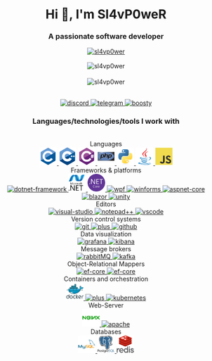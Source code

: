 <h1 align="center">Hi 👋, I'm Sl4vP0weR</h1>
<h3 align="center">A passionate software developer</h3>

<!-- <p align="center"> <img src="https://komarev.com/ghpvc/?username=sl4vp0wer&label=Views&color=ff8800&style=flat-square" alt="sl4vp0wer" /> </p> -->

<p align="center"> <a href="https://github.com/ryo-ma/github-profile-trophy"><img src="https://github-profile-trophy.vercel.app/?username=sl4vp0wer" alt="sl4vp0wer" /></a> </p>

<p align="center">
  <img align="center" src="https://github-readme-stats.vercel.app/api?username=sl4vp0wer&show_icons=true&theme=radical" alt="sl4vp0wer" />
  <br />
  <br />
  <img align="center" src="https://github-readme-stats.vercel.app/api/top-langs?username=sl4vp0wer&langs_count=10&show_icons=true&theme=radical&layout=compact" alt="sl4vp0wer" />

</p>

<p align="center">
  <br />
  <a href="https://discordapp.com/users/593054853228396545/" target="_blank" rel="noreferrer"> 
    <img src="https://user-images.githubusercontent.com/42337892/193638985-ff6c559d-c8b1-4ad6-8e85-dbc228eafa1d.png" alt="discord" width="40" height="40"/>
  </a>
  <a href="https://t.me/sl4vp0wer" target="_blank" rel="noreferrer">
    <img src="https://user-images.githubusercontent.com/42337892/193600956-2ded586e-18eb-45d5-8c72-afb779e0f696.png" alt="telegram" width="40" height="40"/>
  </a>
  <a href="https://boosty.to/sl4vp0wer" target="_blank" rel="noreferrer">
    <img src="https://user-images.githubusercontent.com/42337892/193754697-a8bd64ef-09dc-43dd-9e85-143bba658746.png" alt="boosty" width="40" height="40"/>
  </a>
</p>

<h3 align="center">Languages/technologies/tools I work with</h3>

<p align="center">
  <br />
  Languages
  <br />

  <a href="https://www.cprogramming.com/" target="_blank" rel="noreferrer"> 
    <img src="https://raw.githubusercontent.com/devicons/devicon/master/icons/c/c-original.svg" alt="c" width="40" height="40"/> 
  </a>
  <a href="https://www.w3schools.com/cpp/" target="_blank" rel="noreferrer"> 
    <img src="https://raw.githubusercontent.com/devicons/devicon/master/icons/cplusplus/cplusplus-original.svg" alt="cplusplus" width="40" height="40"/> 
  </a> 
  <a href="https://www.w3schools.com/cs/" target="_blank" rel="noreferrer"> 
    <img src="https://raw.githubusercontent.com/devicons/devicon/master/icons/csharp/csharp-original.svg" alt="csharp" width="40" height="40"/> 
  </a> 
  <a href="https://www.php.net" target="_blank" rel="noreferrer">
    <img src="https://raw.githubusercontent.com/devicons/devicon/master/icons/php/php-original.svg" alt="php" width="40" height="40"/>
  </a>
  <a href="https://www.python.org" target="_blank" rel="noreferrer">
    <img src="https://raw.githubusercontent.com/devicons/devicon/master/icons/python/python-original.svg" alt="python" width="40" height="40"/>
  </a>
  <a href="https://www.java.com" target="_blank" rel="noreferrer">
    <img src="https://raw.githubusercontent.com/devicons/devicon/master/icons/java/java-original.svg" alt="java" width="40" height="40"/>
  </a>
  <a href="https://developer.mozilla.org/en-US/docs/Web/JavaScript" target="_blank" rel="noreferrer">
    <img src="https://raw.githubusercontent.com/devicons/devicon/master/icons/javascript/javascript-original.svg" alt="javascript" width="40" height="40"/>
  </a>

  <br />
  Frameworks & platforms
  <br />

  <a href="https://dotnet.microsoft.com/" target="_blank" rel="noreferrer">
    <img src="https://user-images.githubusercontent.com/42337892/193646971-70d8bfc0-c8d9-49bf-a416-30ac5fa850b9.png" alt="dotnet-framework" width="40" height="40"/>
    <img src="https://raw.githubusercontent.com/devicons/devicon/master/icons/dot-net/dot-net-original-wordmark.svg" alt="winforms" width="40" height="40"/>
    <img src="https://raw.githubusercontent.com/devicons/devicon/master/icons/dotnetcore/dotnetcore-original.svg" alt="dotnet-core" width="40" height="40"/>
  </a>
  <a href="https://github.com/dotnet/wpf" target="_blank" rel="noreferrer">
    <img src="https://user-images.githubusercontent.com/42337892/193646492-e14ecb72-644e-4c1d-99d6-ace9c656fb36.png" alt="wpf" width="40" height="40"/>
  </a>
  <a href="https://github.com/dotnet/winforms" target="_blank" rel="noreferrer">
    <img src="https://user-images.githubusercontent.com/42337892/193652930-7157d82a-d1b3-4b12-9dbc-e86f192690c1.png" alt="winforms" width="40" height="40"/>
  </a>

  <a href="https://github.com/dotnet/aspnetcore" target="_blank" rel="noreferrer">
    <img src="https://user-images.githubusercontent.com/42337892/193629695-ffbf8789-e211-4d52-9fdb-3160d8430b36.png" alt="aspnet-core" width="40" height="40"/>
  </a>
  <a href="https://blazor.net" target="_blank" rel="noreferrer">
    <img src="https://user-images.githubusercontent.com/42337892/193645415-48d5bd3d-d6f0-4f04-a06a-d33e971a3724.png" alt="blazor" width="40" height="40"/>
  </a>

  <a href="https://unity.com/" target="_blank" rel="noreferrer">
    <img src="https://www.vectorlogo.zone/logos/unity3d/unity3d-icon.svg" alt="unity" width="40" height="40"/>
  </a>

  <br />
  Editors
  <br />

  <a href="https://visualstudio.microsoft.com/" target="_blank" rel="noreferrer">
    <img src="https://user-images.githubusercontent.com/42337892/193614672-07227b86-dbb5-43ee-b156-440864f49da5.png" alt="visual-studio" width="40" height="40"/>
  </a>
  <a href="https://notepad-plus-plus.org/" target="_blank" rel="noreferrer">
    <img src="https://user-images.githubusercontent.com/42337892/193618656-18d871a7-b8a7-49d3-8d6a-9c0967b95061.png" alt="notepad++" width="50" height="40"/>
  </a>
  <a href="https://code.visualstudio.com/" target="_blank" rel="noreferrer">
    <img src="https://user-images.githubusercontent.com/42337892/193619800-1f67a795-cf78-43f7-a2ef-947b03ed0bf3.png" alt="vscode" width="40" height="40"/>
  </a>

  <br />
  Version control systems
  <br />

  <a href="https://git-scm.com/" target="_blank" rel="noreferrer">
    <img src="https://www.vectorlogo.zone/logos/git-scm/git-scm-icon.svg" alt="git" width="40" height="40"/>
    <img src="https://user-images.githubusercontent.com/42337892/193624325-dcc570dc-00cf-403b-a443-a7fd9ea015d7.png" alt="plus" width="40" height="40"/>
  </a>
  <a href="https://github.com/" target="_blank" rel="noreferrer">
    <img src="https://github.githubassets.com/images/modules/logos_page/GitHub-Mark.png" alt="github" width="40" height="40"/>
  </a>

  <br />
  Data visualization
  <br />

  <a href="https://grafana.com" target="_blank" rel="noreferrer">
    <img src="https://www.vectorlogo.zone/logos/grafana/grafana-icon.svg" alt="grafana" width="40" height="40"/>
  </a>
  <a href="https://www.elastic.co/kibana" target="_blank" rel="noreferrer">
    <img src="https://www.vectorlogo.zone/logos/elasticco_kibana/elasticco_kibana-icon.svg" alt="kibana" width="40" height="40"/>
  </a>

  <br />
  Message brokers
  <br />

  <a href="https://www.rabbitmq.com" target="_blank" rel="noreferrer">
    <img src="https://www.vectorlogo.zone/logos/rabbitmq/rabbitmq-icon.svg" alt="rabbitMQ" width="40" height="40"/>
  </a>
  <a href="https://kafka.apache.org/" target="_blank" rel="noreferrer">
    <img src="https://www.vectorlogo.zone/logos/apache_kafka/apache_kafka-icon.svg" alt="kafka" width="40" height="40"/>
  </a>

  <br />
  Object-Relational Mappers
  <br />

  <a href="https://github.com/dotnet/efcore" target="_blank" rel="noreferrer">
    <img src="https://user-images.githubusercontent.com/42337892/193642892-fcb532dc-dd40-4cc5-afd7-8d191a5f2929.png" alt="ef-core" width="40" height="40"/>
  </a>
  <a href="https://github.com/DapperLib/Dapper" target="_blank" rel="noreferrer">
    <img src="https://user-images.githubusercontent.com/42337892/193643186-ec9fefcf-82cf-40c7-80b4-1c89eb434517.png" alt="ef-core" width="80" height="40"/>
  </a>

  <br />
  Containers and orchestration
  <br />

  <a href="https://www.docker.com/" target="_blank" rel="noreferrer">
    <img src="https://raw.githubusercontent.com/devicons/devicon/master/icons/docker/docker-original-wordmark.svg" alt="docker" width="40" height="40"/>
    <img src="https://user-images.githubusercontent.com/42337892/193624325-dcc570dc-00cf-403b-a443-a7fd9ea015d7.png" alt="plus" width="40" height="40"/>
  </a>
  <a href="https://kubernetes.io" target="_blank" rel="noreferrer">
    <img src="https://www.vectorlogo.zone/logos/kubernetes/kubernetes-icon.svg" alt="kubernetes" width="40" height="40"/>
  </a>

  <br />
  Web-Server
  <br />

  <a href="https://www.nginx.com" target="_blank" rel="noreferrer">
    <img src="https://raw.githubusercontent.com/devicons/devicon/master/icons/nginx/nginx-original.svg" alt="nginx" width="40" height="40"/>
  </a>
  <a href="https://www.apachefriends.org/" target="_blank" rel="noreferrer">
    <img src="https://user-images.githubusercontent.com/42337892/193644684-58797b86-08a8-4c30-b277-6978684cb173.png" alt="apache" width="40" height="40"/>
  </a>

  <br />
  Databases
  <br />

  <a href="https://www.mysql.com/" target="_blank" rel="noreferrer">
    <img src="https://raw.githubusercontent.com/devicons/devicon/master/icons/mysql/mysql-original-wordmark.svg" alt="mysql" width="40" height="40"/>
  </a>
  <a href="https://www.postgresql.org" target="_blank" rel="noreferrer">
    <img src="https://raw.githubusercontent.com/devicons/devicon/master/icons/postgresql/postgresql-original-wordmark.svg" alt="postgresql" width="40" height="40"/>
  </a>
  <a href="https://redis.io" target="_blank" rel="noreferrer">
    <img src="https://raw.githubusercontent.com/devicons/devicon/master/icons/redis/redis-original-wordmark.svg" alt="redis" width="40" height="40"/>
  </a> 
</p>
